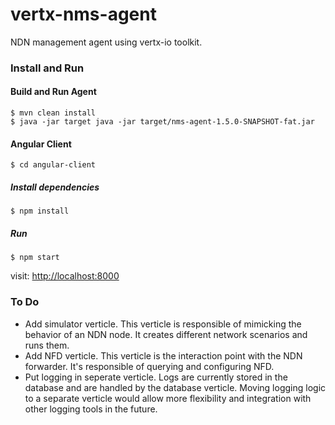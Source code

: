 # vertx-nms-agent
NDN management agent using vertx-io toolkit.


### Install and Run

#### Build and Run Agent

```
$ mvn clean install
$ java -jar target java -jar target/nms-agent-1.5.0-SNAPSHOT-fat.jar 
```


#### Angular Client

```
$ cd angular-client
```

##### Install dependencies

```
$ npm install
```

##### Run

```
$ npm start
```

visit: [http://localhost:8000](http://localhost:8000)


### To Do

- Add simulator verticle. This verticle is responsible of mimicking the behavior of an NDN node. It creates different network scenarios and runs them. 
- Add NFD verticle. This verticle is the interaction point with the NDN forwarder. It's responsible of querying and configuring NFD.
- Put logging in seperate verticle. Logs are currently stored in the database and are handled by the database verticle. Moving logging logic to a separate verticle would allow more flexibility and integration with other logging tools in the future.
